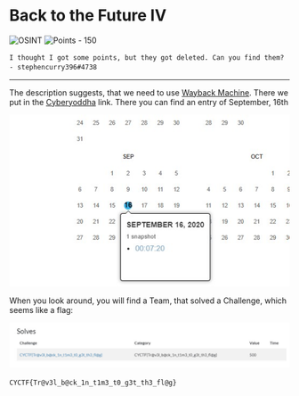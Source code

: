 # Back to the Future IV

![OSINT](https://img.shields.io/badge/OSINT--00ffd4?style=for-the-badge) ![Points - 150](https://img.shields.io/badge/Points-150-9cf?style=for-the-badge)

```txt
I thought I got some points, but they got deleted. Can you find them?
- stephencurry396#4738
```

---

The description suggests, that we need to use [Wayback Machine](https://archive.org/web/). There we put in the [Cyberyoddha](https://cyberyoddha.baycyber.net/) link. There you can find an entry of September, 16th

![September](./september.jpg)

When you look around, you will find a Team, that solved a Challenge, which seems like a flag:

![Flag](./flag.jpg)



`CYCTF{Tr@v3l_b@ck_1n_t1m3_t0_g3t_th3_fl@g}`